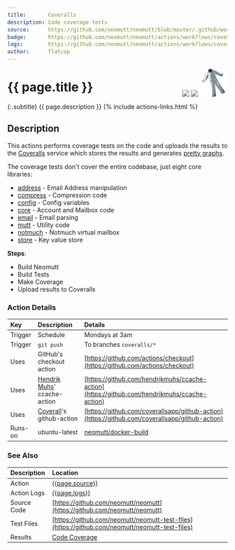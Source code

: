 ```yaml
---
title:       Coveralls
description: Code coverage tests
source:      https://github.com/neomutt/neomutt/blob/master/.github/workflows/coveralls.yml
badge:       https://github.com/neomutt/neomutt/actions/workflows/coveralls.yml/badge.svg
logs:        https://github.com/neomutt/neomutt/actions/workflows/coveralls.yml
author:      flatcap
---
```


<div style="float: right;">
<a href="https://github.com/neomutt/neomutt/actions/workflows/coveralls.yml"><img src="https://github.com/neomutt/neomutt/actions/workflows/coveralls.yml/badge.svg" /></a>
<a href="https://coveralls.io/github/neomutt/neomutt"><img src="https://img.shields.io/coveralls/github/neomutt/neomutt" /></a>
<a href="https://coveralls.io/"><img src="/images/coveralls.png" /></a>
</div>

# {{ page.title }}

{:.subtitle}
{{ page.description }}
{% include actions-links.html %}

## Description

This actions performs coverage tests on the code and uploads the results to the
[Coveralls](https://coveralls.io/) service which stores the results and
generates [pretty graphs](https://coveralls.io/github/neomutt/neomutt).

The coverage tests don't cover the entire codebase, just eight core libraries:
 - [address](https://neomutt.org/code/lib_address.html) - Email Address manipulation
 - [compress](https://neomutt.org/code/lib_compress.html) - Compression code
 - [config](https://neomutt.org/code/lib_config.html) - Config variables
 - [core](https://neomutt.org/code/lib_config.html) - Account and Mailbox code
 - [email](https://neomutt.org/code/lib_email.html) - Email parsing
 - [mutt](https://neomutt.org/code/lib_mutt.html) - Utility code
 - [notmuch](https://neomutt.org/code/lib_notmuch.html) - Notmuch virtual mailbox
 - [store](https://neomutt.org/code/lib_store.html) - Key value store

**Steps**:
- Build Neomutt
- Build Tests
- Make Coverage
- Upload results to Coveralls

### Action Details

| Key     | Description                                                    | Details                                                                                        |
| :------ | :------------------------------------------------------------- | :--------------------------------------------------------------------------------------------- |
| Trigger | Schedule                                                       | Mondays at 3am                                                                                 |
| Trigger | `git push`                                                     | To branches `coveralls/*`                                                                      |
| Uses    | GitHub's checkout action                                       | [https://github.com/actions/checkout](https://github.com/actions/checkout)                     |
| Uses    | [Hendrik Muhs](https://github.com/hendrikmuhs)' ccache-action  | [https://github.com/hendrikmuhs/ccache-action](https://github.com/hendrikmuhs/ccache-action)   |
| Uses    | [Coverall](https://coveralls.io/)'s github-action              | [https://github.com/coverallsapp/github-action](https://github.com/coverallsapp/github-action) |
| Runs-on | ubuntu-latest                                                  | [neomutt/docker-build](https://ghcr.io/neomutt/docker-build)                                   |

### See Also

| Description | Location                                                                                       |
| :---------- | :--------------------------------------------------------------------------------------------- |
| Action      | [{{page.source}}]({{page.source}})                                                             |
| Action Logs | [{{page.logs}}]({{page.logs}})                                                                 |
| Source Code | [https://github.com/neomutt/neomutt](https://github.com/neomutt/neomutt)                       |
| Test Files  | [https://github.com/neomutt/neomutt-test-files](https://github.com/neomutt/neomutt-test-files) |
| Results     | [Code Coverage](https://coveralls.io/github/neomutt/neomutt)                                   |

